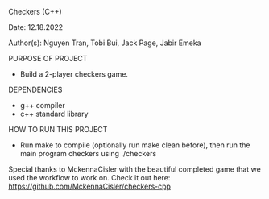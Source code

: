 Checkers (C++)

Date: 12.18.2022

Author(s): Nguyen Tran, Tobi Bui, Jack Page, Jabir Emeka

PURPOSE OF PROJECT

- Build a 2-player checkers game.

DEPENDENCIES

- g++ compiler
- c++ standard library

HOW TO RUN THIS PROJECT

- Run make to compile (optionally run make clean before), then run the main program checkers using ./checkers


Special thanks to MckennaCisler with the beautiful completed game that we used the workflow to work on. Check it out here:
https://github.com/MckennaCisler/checkers-cpp
